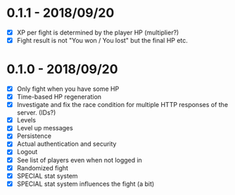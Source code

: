 # 0.1.1 - 2018/09/20

- [x] XP per fight is determined by the player HP (multiplier?)
- [x] Fight result is not "You won / You lost" but the final HP etc.

# 0.1.0 - 2018/09/20

- [x] Only fight when you have some HP
- [x] Time-based HP regeneration
- [x] Investigate and fix the race condition for multiple HTTP responses of the server. (IDs?)
- [x] Levels
- [x] Level up messages
- [x] Persistence
- [x] Actual authentication and security
- [x] Logout
- [x] See list of players even when not logged in
- [x] Randomized fight
- [x] SPECIAL stat system
- [x] SPECIAL stat system influences the fight (a bit)
